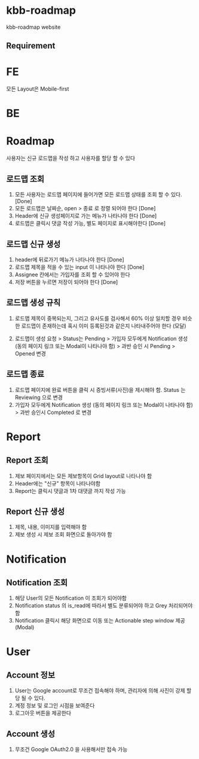 # kbb-roadmap
kbb-roadmap website

## Requirement

# FE
모든 Layout은 Mobile-first


# BE

# Roadmap

사용자는 신규 로드맵을 작성 하고 사용자를 할당 할 수 있다

## 로드맵 조회
1. 모든 사용자는 로드맵 페이지에 들어가면 모든 로드맵 상태를 조회 할 수 있다. [Done]
2. 모든 로드맵은 날짜순, open > 종료 로 정렬 되어야 한다 [Done]
3. Header에 신규 생성페이지로 가는 메뉴가 나타나야 한다 [Done]
4. 로드맵은 클릭시 댓글 작성 가능, 별도 페이지로 표시해야한다 [Done]

## 로드맵 신규 생성
1. header에 뒤로가기 메뉴가 나타나야 한다 [Done]
2. 로드맵 제목을 적을 수 있는 input 이 나타나야 한다 [Done]
3. Assignee 칸에서는 가입자를 조회 할 수 있어야 한다
4. 저장 버튼을 누르면 저장이 되어야 한다 [Done]


## 로드맵 생성 규칙
1. 로드맵 제목이 중복되는지, 그리고 유사도를 검사해서 60% 이상 일치할 경우 비슷한 로드맵이 존재하는데 혹시 이미 등록된것과 같은지 나타내주어야 한다 (모달)

2. 로드맵이 생성 요청 > Status는 Pending > 가입자 모두에게 Notification 생성 (동의 페이지 링크 또는 Modal이 나타나야 함) > 과반 승인 시 Pending > Opened 변경

## 로드맵 종료
1. 로드맵 페이지에 완료 버튼을 클릭 시 증빙서류(사진)을 제시해야 함. Status 는 Reviewing 으로 변경
2. 가입자 모두에게 Notification 생성 (동의 페이지 링크 또는 Modal이 나타나야 함) > 과반 승인시 Completed 로 변경



# Report

## Report 조회
1. 제보 페이지에서는 모든 제보항목이 Grid layout로 나타나야 함
2. Header에는 "신규" 항목이 나타나야함
3. Report는 클릭시 댓글과 1차 대댓글 까지 작성 가능

## Report 신규 생성
1. 제목, 내용, 이미지를 입력해야 함
2. 제보 생성 시 제보 조회 화면으로 돌아가야 함



# Notification

## Notification 조회

1. 해당 User의 모든 Notification 이 조회가 되어야함
2. Notification status 의 is_read에 따라서 별도 분류되어야 하고 Grey 처리되어야 함
3. Notification 클릭시 해당 화면으로 이동 또는 Actionable step window 제공 (Modal)



# User

## Account 정보
1. User는 Google account로 무조건 접속해야 하며, 관리자에 의해 사진이 강제 할당 될 수 있다.
2. 계정 정보 및 로그인 시점을 보여준다
3. 로그아웃 버튼을 제공한다

## Account 생성
1. 무조건 Google OAuth2.0 을 사용해서만 접속 가능
